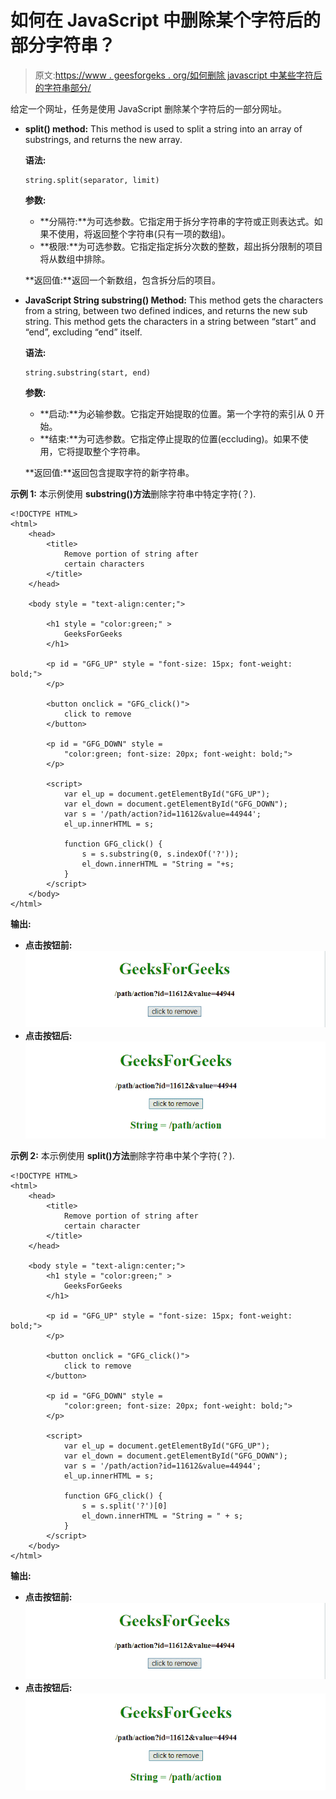 # 如何在 JavaScript 中删除某个字符后的部分字符串？

> 原文:[https://www . geesforgeks . org/如何删除 javascript 中某些字符后的字符串部分/](https://www.geeksforgeeks.org/how-to-remove-portion-of-a-string-after-certain-character-in-javascript/)

给定一个网址，任务是使用 JavaScript 删除某个字符后的一部分网址。

*   **split() method:** This method is used to split a string into an array of substrings, and returns the new array.

    **语法:**

    ```
    string.split(separator, limit)
    ```

    **参数:**

    *   **分隔符:**为可选参数。它指定用于拆分字符串的字符或正则表达式。如果不使用，将返回整个字符串(只有一项的数组)。
    *   **极限:**为可选参数。它指定指定拆分次数的整数，超出拆分限制的项目将从数组中排除。

    **返回值:**返回一个新数组，包含拆分后的项目。

*   **JavaScript String substring() Method:** This method gets the characters from a string, between two defined indices, and returns the new sub string. This method gets the characters in a string between “start” and “end”, excluding “end” itself.

    **语法:**

    ```
    string.substring(start, end)
    ```

    **参数:**

    *   **启动:**为必输参数。它指定开始提取的位置。第一个字符的索引从 0 开始。
    *   **结束:**为可选参数。它指定停止提取的位置(eccluding)。如果不使用，它将提取整个字符串。

    **返回值:**返回包含提取字符的新字符串。

**示例 1:** 本示例使用 **substring()方法**删除字符串中特定字符(？).

```
<!DOCTYPE HTML> 
<html> 
    <head> 
        <title> 
            Remove portion of string after
            certain characters
        </title>
    </head> 

    <body style = "text-align:center;"> 

        <h1 style = "color:green;" > 
            GeeksForGeeks 
        </h1>

        <p id = "GFG_UP" style = "font-size: 15px; font-weight: bold;">
        </p>

        <button onclick = "GFG_click()">
            click to remove
        </button>

        <p id = "GFG_DOWN" style = 
            "color:green; font-size: 20px; font-weight: bold;">
        </p>

        <script>
            var el_up = document.getElementById("GFG_UP");
            var el_down = document.getElementById("GFG_DOWN");
            var s = '/path/action?id=11612&value=44944';
            el_up.innerHTML = s;         

            function GFG_click() {
                s = s.substring(0, s.indexOf('?'));
                el_down.innerHTML = "String = "+s;
            }         
        </script> 
    </body> 
</html>                    
```

**输出:**

*   **点击按钮前:**
    ![](img/35f7e9e36e6d787d3f4d20d3dd13a3a3.png)
*   **点击按钮后:**
    ![](img/8b6c742fd692e24a7057ba0d59fa9678.png)

**示例 2:** 本示例使用 **split()方法**删除字符串中某个字符(？).

```
<!DOCTYPE HTML> 
<html> 
    <head> 
        <title> 
            Remove portion of string after 
            certain character
        </title>
    </head> 

    <body style = "text-align:center;"> 
        <h1 style = "color:green;" > 
            GeeksForGeeks 
        </h1>

        <p id = "GFG_UP" style = "font-size: 15px; font-weight: bold;">
        </p>

        <button onclick = "GFG_click()">
            click to remove
        </button>

        <p id = "GFG_DOWN" style = 
            "color:green; font-size: 20px; font-weight: bold;">
        </p>

        <script>
            var el_up = document.getElementById("GFG_UP");
            var el_down = document.getElementById("GFG_DOWN");
            var s = '/path/action?id=11612&value=44944';
            el_up.innerHTML = s;         

            function GFG_click() {
                s = s.split('?')[0]
                el_down.innerHTML = "String = " + s;
            }         
        </script> 
    </body> 
</html>                    
```

**输出:**

*   **点击按钮前:**
    ![](img/35f7e9e36e6d787d3f4d20d3dd13a3a3.png)
*   **点击按钮后:**
    ![](img/8b6c742fd692e24a7057ba0d59fa9678.png)